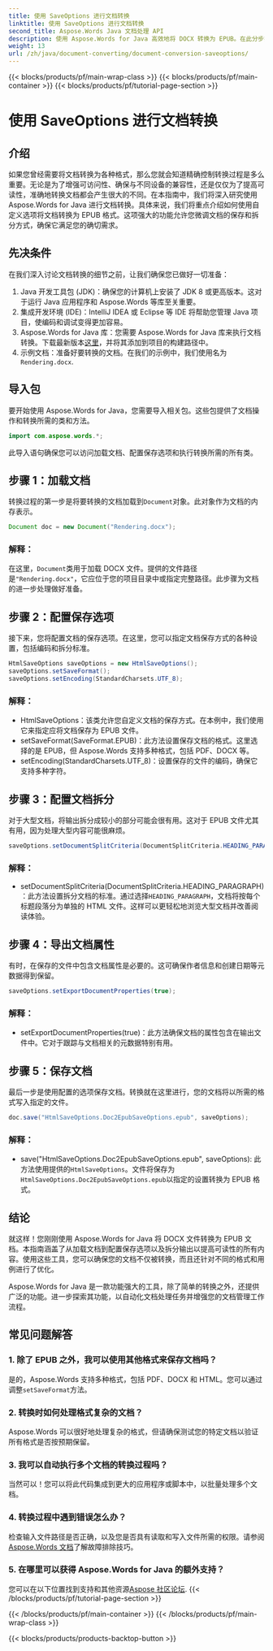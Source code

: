 ```yaml
---
title: 使用 SaveOptions 进行文档转换
linktitle: 使用 SaveOptions 进行文档转换
second_title: Aspose.Words Java 文档处理 API
description: 使用 Aspose.Words for Java 高效地将 DOCX 转换为 EPUB。在此分步指南中了解如何自定义保存选项、拆分内容和导出文档属性。
weight: 13
url: /zh/java/document-converting/document-conversion-saveoptions/
---
```


{{< blocks/products/pf/main-wrap-class >}}
{{< blocks/products/pf/main-container >}}
{{< blocks/products/pf/tutorial-page-section >}}

# 使用 SaveOptions 进行文档转换


## 介绍

如果您曾经需要将文档转换为各种格式，那么您就会知道精确控制转换过程是多么重要。无论是为了增强可访问性、确保与不同设备的兼容性，还是仅仅为了提高可读性，准确地转换文档都会产生很大的不同。在本指南中，我们将深入研究使用 Aspose.Words for Java 进行文档转换。具体来说，我们将重点介绍如何使用自定义选项将文档转换为 EPUB 格式。这项强大的功能允许您微调文档的保存和拆分方式，确保它满足您的确切需求。

## 先决条件

在我们深入讨论文档转换的细节之前，让我们确保您已做好一切准备：

1. Java 开发工具包 (JDK)：确保您的计算机上安装了 JDK 8 或更高版本。这对于运行 Java 应用程序和 Aspose.Words 等库至关重要。
2. 集成开发环境 (IDE)：IntelliJ IDEA 或 Eclipse 等 IDE 将帮助您管理 Java 项目，使编码和调试变得更加容易。
3.  Aspose.Words for Java 库：您需要 Aspose.Words for Java 库来执行文档转换。下载最新版本[这里](https://releases.aspose.com/words/java/)，并将其添加到项目的构建路径中。
4. 示例文档：准备好要转换的文档。在我们的示例中，我们使用名为`Rendering.docx`.

## 导入包

要开始使用 Aspose.Words for Java，您需要导入相关包。这些包提供了文档操作和转换所需的类和方法。

```java
import com.aspose.words.*;
```

此导入语句确保您可以访问加载文档、配置保存选项和执行转换所需的所有类。

## 步骤 1：加载文档

转换过程的第一步是将要转换的文档加载到`Document`对象。此对象作为文档的内存表示。

```java
Document doc = new Document("Rendering.docx");
```

### 解释：

在这里，`Document`类用于加载 DOCX 文件。提供的文件路径是`"Rendering.docx"`，它应位于您的项目目录中或指定完整路径。此步骤为文档的进一步处理做好准备。

## 步骤 2：配置保存选项

接下来，您将配置文档的保存选项。在这里，您可以指定文档保存方式的各种设置，包括编码和拆分标准。

```java
HtmlSaveOptions saveOptions = new HtmlSaveOptions();
saveOptions.setSaveFormat();
saveOptions.setEncoding(StandardCharsets.UTF_8);
```

### 解释：

- HtmlSaveOptions：该类允许您自定义文档的保存方式。在本例中，我们使用它来指定应将文档保存为 EPUB 文件。
- setSaveFormat(SaveFormat.EPUB)：此方法设置保存文档的格式。这里选择的是 EPUB，但 Aspose.Words 支持多种格式，包括 PDF、DOCX 等。
- setEncoding(StandardCharsets.UTF_8)：设置保存的文件的编码，确保它支持多种字符。

## 步骤 3：配置文档拆分

对于大型文档，将输出拆分成较小的部分可能会很有用。这对于 EPUB 文件尤其有用，因为处理大型内容可能很麻烦。

```java
saveOptions.setDocumentSplitCriteria(DocumentSplitCriteria.HEADING_PARAGRAPH);
```

### 解释：

-  setDocumentSplitCriteria(DocumentSplitCriteria.HEADING_PARAGRAPH)：此方法设置拆分文档的标准。通过选择`HEADING_PARAGRAPH`，文档将按每个标题段落分为单独的 HTML 文件。这样可以更轻松地浏览大型文档并改善阅读体验。

## 步骤 4：导出文档属性

有时，在保存的文件中包含文档属性是必要的。这可确保作者信息和创建日期等元数据得到保留。

```java
saveOptions.setExportDocumentProperties(true);
```

### 解释：

- setExportDocumentProperties(true)：此方法确保文档的属性包含在输出文件中。它对于跟踪与文档相关的元数据特别有用。

## 步骤 5：保存文档

最后一步是使用配置的选项保存文档。转换就在这里进行，您的文档将以所需的格式写入指定的文件。

```java
doc.save("HtmlSaveOptions.Doc2EpubSaveOptions.epub", saveOptions);
```

### 解释：

-  save("HtmlSaveOptions.Doc2EpubSaveOptions.epub", saveOptions): 此方法使用提供的`HtmlSaveOptions`。文件将保存为`HtmlSaveOptions.Doc2EpubSaveOptions.epub`以指定的设置转换为 EPUB 格式。

## 结论

就这样！您刚刚使用 Aspose.Words for Java 将 DOCX 文件转换为 EPUB 文档。本指南涵盖了从加载文档到配置保存选项以及拆分输出以提高可读性的所有内容。使用这些工具，您可以确保您的文档不仅被转换，而且还针对不同的格式和用例进行了优化。

Aspose.Words for Java 是一款功能强大的工具，除了简单的转换之外，还提供广泛的功能。进一步探索其功能，以自动化文档处理任务并增强您的文档管理工作流程。

## 常见问题解答

### 1. 除了 EPUB 之外，我可以使用其他格式来保存文档吗？

是的，Aspose.Words 支持多种格式，包括 PDF、DOCX 和 HTML。您可以通过调整`setSaveFormat`方法。

### 2. 转换时如何处理格式复杂的文档？

Aspose.Words 可以很好地处理复杂的格式，但请确保测试您的特定文档以验证所有格式是否按预期保留。

### 3. 我可以自动执行多个文档的转换过程吗？

当然可以！您可以将此代码集成到更大的应用程序或脚本中，以批量处理多个文档。

### 4. 转换过程中遇到错误怎么办？

检查输入文件路径是否正确，以及您是否具有读取和写入文件所需的权限。请参阅[Aspose.Words 文档](https://reference.aspose.com/words/java/)了解故障排除技巧。

### 5. 在哪里可以获得 Aspose.Words for Java 的额外支持？

您可以在以下位置找到支持和其他资源[Aspose 社区论坛](https://forum.aspose.com/c/words/8).
{{< /blocks/products/pf/tutorial-page-section >}}

{{< /blocks/products/pf/main-container >}}
{{< /blocks/products/pf/main-wrap-class >}}

{{< blocks/products/products-backtop-button >}}
